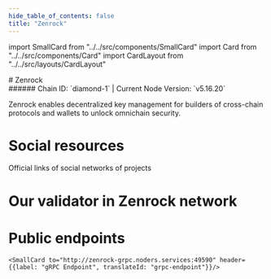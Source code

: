 ```yaml
---
hide_table_of_contents: false
title: "Zenrock"
---
```


import SmallCard from "../../src/components/SmallCard"
import Card from "../../src/components/Card"
import CardLayout from "../../src/layouts/CardLayout"

<div class="h1-with-icon icon-zenrock">
# Zenrock
</div>
###### Chain ID: `diamond-1` | Current Node Version: `v5.16.20`


Zenrock enables decentralized key management for builders of cross-chain protocols and wallets to unlock omnichain security.

# Social resources
Official links of social networks of projects

<CardLayout autoFitEnabled={false}>
    <SmallCard to="https://www.zenrocklabs.io" header={{label: "Website", translateId: "social-telegram"}} iconPath="img/website-icon.svg"/>
    <SmallCard to="https://github.com/Zenrock-Foundation/zrchain" header={{label: "GitHub", translateId: "social-telegram"}} iconPath="img/github-icon.svg"/>
    <SmallCard to="https://discord.com/invite/zenrockfoundation" header={{label: "Discord", translateId: "social-telegram"}} iconPath="img/discord-icon.svg"/>
    <SmallCard to="https://x.com/OfficialZenrock" header={{label: "X", translateId: "social-telegram"}} iconPath="img/x-icon.svg"/>
    <SmallCard to="https://t.me/officialZenrock" header={{label: "Telegram", translateId: "social-telegram"}} iconPath="img/telegram-icon.svg"/>
</CardLayout>

# Our validator in Zenrock network

<CardLayout autoFitEnabled={true}>
    <Card
        to=""
        header={{
            label: "[NODERS]TEAM",
            translateId: "development-setup",
        }}
        body={{
            label: "Trusted blockchain validator",
        }}
        iconPath="img/kotlin-icon.svg"
    />
</CardLayout>

# Public endpoints 

<CardLayout autoFitEnabled={true}>
    <SmallCard to="https://zenrock-rpc.noders.services" header={{label: "RPC Endpoint", translateId: "rpc-endpoint"}}/>
    <SmallCard to="https://zenrock-api.noders.services" header={{label: "API Endpoint", translateId: "api-endpoint"}}/>
    
    <SmallCard to="http://zenrock-grpc.noders.services:49590" header={{label: "gRPC Endpoint", translateId: "grpc-endpoint"}}/>
</CardLayout>


